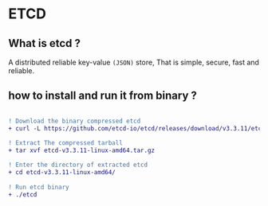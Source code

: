 # ETCD
## What is etcd ?
A distributed reliable key-value `(JSON)` store,
  That is simple, secure, fast and reliable.

## how to install and run it from binary ?

```diff

! Download the binary compressed etcd
+ curl -L https://github.com/etcd-io/etcd/releases/download/v3.3.11/etcd-v3.3.11-linux-amd64.tar.gz -o etcd-v3.3.11-linux-amd64.tar.gz
  
! Extract The compressed tarball 
+ tar xvf etcd-v3.3.11-linux-amd64.tar.gz

! Enter the directory of extracted etcd
+ cd etcd-v3.3.11-linux-amd64/
  
! Run etcd binary
+ ./etcd

```